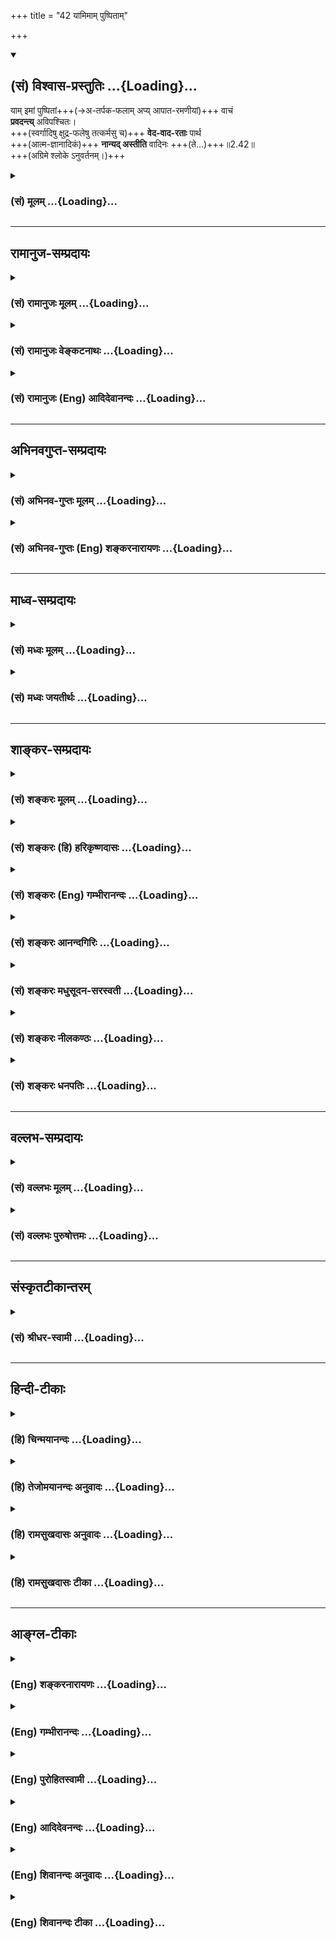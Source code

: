 +++
title = "42 यामिमाम् पुष्पिताम्"

+++
<div class="js_include" newlevelforh1="2" title="(सं) विश्वास-प्रस्तुतिः" unfilled url="/mahAbhAratam/vyAsaH/shlokashaH/06-bhIShma-parva/03-bhagavad-gItA-parva/saMskRtam/vishvAsa-prastutiH/02_sAnkhya-yogaH_sarva-/42_yAmimAm_puShpitAm.md">
<details open><summary><h2>(सं) विश्वास-प्रस्तुतिः ...{Loading}...</h2></summary>

याम् इमां पुष्पितां+++(→अ-तर्पक-फलाम् अप्य् आपात-रमणीयां)+++ वाचं  
**प्रवदन्त्य्** अविपश्चितः।  
+++(स्वर्गादिषु क्षुद्र-फलेषु तत्कर्मसु च)+++ **वेद-वाद-रताः** पार्थ  
+++(आत्म-ज्ञानादिकं)+++ **नान्यद् अस्तीति** वादिनः +++(ते…)+++॥2.42॥  
+++(अग्रिमे श्लोके ऽनुवर्तनम्।)+++
</details>
</div>
<div class="js_include collapsed" newlevelforh1="3" title="(सं) मूलम्" unfilled url="/mahAbhAratam/vyAsaH/shlokashaH/06-bhIShma-parva/03-bhagavad-gItA-parva/saMskRtam/mUlam/02_sAnkhya-yogaH_sarva-/42_yAmimAm_puShpitAm.md">
<details><summary><h3>(सं) मूलम् ...{Loading}...</h3></summary>

यामिमां पुष्पितां वाचं प्रवदन्त्यविपश्चितः।  
वेदवादरताः पार्थ नान्यदस्तीति वादिनः।।2.42।।
</details>
</div>


_________________
## रामानुज-सम्प्रदायः
<div class="js_include collapsed" newlevelforh1="3" title="(सं) रामानुजः मूलम्" unfilled url="/mahAbhAratam/vyAsaH/shlokashaH/06-bhIShma-parva/03-bhagavad-gItA-parva/saMskRtam/rAmAnujaH/mUlam/02_sAnkhya-yogaH_sarva-/42_yAmimAm_puShpitAm.md">
<details><summary><h3>(सं) रामानुजः मूलम् ...{Loading}...</h3></summary>

अग्रिमे टीका दृश्या।
</details>
</div>
<div class="js_include collapsed" newlevelforh1="3" title="(सं) रामानुजः वेङ्कटनाथः" unfilled url="/mahAbhAratam/vyAsaH/shlokashaH/06-bhIShma-parva/03-bhagavad-gItA-parva/saMskRtam/rAmAnujaH/venkaTanAthaH/02_sAnkhya-yogaH_sarva-/42_yAmimAm_puShpitAm.md">
<details><summary><h3>(सं) रामानुजः वेङ्कटनाथः ...{Loading}...</h3></summary>


।।2.42 2.44।। एवं काम्यकर्मविषयबुद्धितो मोक्षसाधनभूतकर्मविषयाया बुद्धेः
वैलक्षण्यमुपपाद्य अनन्तरं मोक्षसाधने
प्रवृत्तिशैघ्र्यार्थमितरफलवैतृष्ण्यजननाय तत्फलसाधनकर्माधिकृतान्
निन्दतीत्युपरितनश्लोकत्रयमवतारयति अथेति। काम्यकर्माधिकृतानिति काम्यकर्मसु
स्वर्गादिस्वाभिलषितसाधनत्वस्वार्थताबुद्धियुक्तानित्यर्थः। पुष्पिताम्
इत्येतत्फलव्यवच्छेदमुखेनासुखोदर्कत्वपरमित्यभिप्रायेणाह
आपातरमणीयामिति। अल्पज्ञा इति। विविधं पश्यच्चित्त्वं हि
विपश्चित्त्वम्। पृषोदरादीनि यथोपदिष्टम् अष्टा.6।3।409 पश्यच्छब्दावयवस्य
यच्छब्दस्य लोपः। तच्च बहुज्ञत्वम्।
तद्व्यतिरेकश्चात्रोपनिषत्साध्यस्थिरास्थिरादिविवेकाभावादल्पज्ञत्वमिति
भावः। जन्मकर्म इत्यादेः गतिविशेषणत्वभ्रमव्युदासाय गतिं
प्रतीत्यस्यापेक्षितपूरणाय च क्रममुल्लङ्घ्य प्रागेवोक्तम्। भोगैश्वर्यगतिं
प्रति वर्तमानामिति। एतेनवाचं इत्यस्य काम्यविधिभागपरत्वमुक्तं भवति।  
सामान्येन वैदिकनिन्दाभ्रममपाकरोति स्वर्गादिफलवादा इति।
वेदशब्दोऽत्रवेदेषु वेदान्तेषु च गीयते इत्यादाविव कर्मभागपरः। तत्रापि
विधिभागफलार्थवादभागविषयतया पुरुषवाक्यवेदवाक्यविषयतया वा वाचंवेदवाद
इत्यनयोरपौनरुक्त्यमिति भावः। नान्यदस्ति इतिवादे पूर्वोत्तरपदानामर्थं
हेतुतया उपादत्ते तत्सङ्गातिरेकेणेति। अपवर्गस्वरूपनिषेधोऽशक्य
इत्यभिप्रायेणोक्तम् अधिकं फलमिति। वादिनः इत्यनेन
तथावदनशीलत्वविवक्षाव्यञ्जनाय वदन्त इति वर्तमानप्रत्ययान्तेन
व्याख्यातम्। कामप्रवणमनस इति कामेष्वात्मा मनो येषां ते कामात्मान इति
व्यधिकरणबहुव्रीहिरिति भावः। स्वर्गपरायणा इति स्वर्गः परः परायणं
परमप्राप्यं येषां ते स्वर्गपराः मोक्षविमुखा इति भावः। कामात्मनः
स्वर्गपराः इतिपदद्वयस्य सामान्यविशेषविषयतया दृष्टादृष्टविषयतया वा
हेतुसाध्यविषयतया वा कामोन्मुख्यान्यवैमुख्यपरतया वा पुनरुक्तिपरिहारः।  
  
  
स्वर्गादिफलभोगमध्ये जन्मादिभ्रमं व्युदस्यति स्वर्गादिफलावसान इति।
यावत्सम्पातमुषित्वाऽथैतमेवाध्वानं पुनर्निवर्तन्ते छां.उ.5।10।5
प्राप्यान्तं कर्मणस्तस्य यत्किञ्चेह करोत्ययम्। तस्माल्लोकात्पुनरेत्यस्मै
लोकाय कर्मणे बृ.उ.4।4।6आब्रह्मभवनाल्लोकाः पुनरावर्तिनोऽर्जुन
8।16स्वर्गेऽपि पातभीतस्य क्षयिष्णोर्नास्ति निर्वृतिः वि.पु.6।5।50
इत्यादिश्रुतिस्मृतय इह द्रष्टव्याः।
जन्मवत्कर्मणोऽप्यनुशयाख्यकर्मशेषफलत्वख्यापनाय समानाधिकरणसमासतां दर्शयति
जन्मकर्माख्यफलप्रदामिति। कर्मशेषेण पुनरुत्कृष्टापकृष्टजन्मप्राप्तौ
श्रुतिस्तावत् प्लवा ह्येते अदृढा यज्ञरूपा अष्टादशोक्तमवरं येषु कर्म।
एतच्छ्रेयो येऽभिनन्दन्ति मूढा जरामृत्यू ते पुनरेवापि यन्ति मुं.उ.1।2।7
तद्य इह रमणीयचरणा अभ्याशो ह यत्ते रमणीयां योनिमापद्येरन् ब्राह्मणयोनिं
वा क्षत्ति्रययोनिं वा वैश्ययोनिं वा अथ य इह कपूयचरणा अभ्याशो ह यत्ते
कपूयां योनिमापद्येरन् श्वयोनिं वा सूकरयोनिं वा चण्डालयोनिं वा
छां.उ.5।10।7 इत्यादिः। जन्मकर्मादेः सर्वस्य कर्मशेषमूलत्वे स्मृतयश्च
वर्णा आश्रमाश्च स्वकर्मनिष्ठाः प्रेत्य स्वकर्मफलमनुभूय ततः शेषेण
विशिष्टदेशजातिकुलरूपायुश्श्रुतवित्तवृत्तसुखमेधसो जन्म प्रतिपद्यन्ते।
विष्वञ्चो विपरीता नश्यन्ति गौ.ध.2।11।10।11 इति। तथा ततः परिवृत्तौ
कर्मफलशेषेण जातिं रूपं वर्णं बलं मेधां प्रज्ञां द्रव्याणि
धर्मानुष्ठानमिति प्रतिपद्यते। तच्चक्रवदुभयोर्लोकदयोः सुख एव वर्तते
आ.स्तं.ध.2।1।2।3 इत्यादयः। वैराग्यपादे चायमर्थो व्यक्तमनुसन्धेयः। अत्र
जन्माख्यकर्मफलप्रदामिति केषुचित्कोशेषु पाठः। ननु
ज्योतिष्टोमादिक्रियाविशेषस्वरूपमात्रं कामिनो ज्ञानिनश्च समानम्
तत्कथंक्रियाविशेषबहुलाम् इति कामिनो विशिष्याभिधीयते तत्रोक्तम्
तत्त्वज्ञानरहिततयेति। ज्ञानिनां हि सर्वं कर्म क्रियमाणमपि
ज्ञानप्रचुरमेव। तच्चैकफलसाधनतया एकशास्त्रार्थरूपम्। न च मोक्षानुपयुक्ताः
सर्वे क्रियाविशेषास्तेन क्रियन्ते। अतः प्रयासबहुलं परिमितनश्वरफलं
चामुमुक्षोः कर्मेति भावः। अन्येषां वाचा अन्येषामपहृतचित्तत्वभ्रमं
निरस्यन् षष्ठ्यन्तपदयोरदृष्टविशेष्ययोः प्रस्तुतविशेष्यविषयत्वं चाह
तेषामिति। तयेति। यद्वृत्तप्रतिनिर्वेशरूपव्याख्येयोपादानम् तत्परामृष्टं
प्रकृतं चेतोपहरणहेतुमाह भोगैश्वर्यविषययेति। अपहृतचेतसाम् इत्यस्य
पूर्वपदेनार्थपौनरुक्त्यपरिहाराय तदर्थस्य
प्रकृतव्यवसायात्मकबुद्ध्यभावहेतुत्वाय चोक्तम्
अपहृतात्मज्ञानानामिति। यथोदितेति प्रागुक्तप्रकारेत्यर्थः। न विधीयते
केनचिद्धेतुना न क्रियत इत्यर्थः। ततः फलितमुच्यते नोत्पद्यत इति।
समाधिशब्दस्य बुद्धिविशेषविवक्षायामत्रानन्वयान्मनोविषयत्वे व्युत्पत्तिमाह
समाधीयतेऽस्मिन्निति निधीयतेऽस्मिन्निति निधिवत्। यथोदितेत्याद्युक्तं
प्रकारं विवृणोति तेषां मनसीत्यादिना। विधीयत इति
वर्तमाननिर्देशतात्पर्यसिद्धमुक्तंकदाचिदपीति। एषां निन्दा किमर्थमित्यत
आहअत इति व्यवसायात्मकबुद्धिविरोधादित्यर्थः। मुमुक्षुणा न सङ्गः कर्तव्य
इति निस्सङ्गेन काम्यानामपि करणमनुमन्यते स्वरूपमात्रस्य
मोक्षविरोधित्वाभावात्। मोक्षेच्छाऽस्ति चेद्बन्धकेच्छा न कार्येत्युक्तं
भवति।  

</details>
</div>
<div class="js_include collapsed" newlevelforh1="3" title="(सं) रामानुजः (Eng) आदिदेवानन्दः" unfilled url="/mahAbhAratam/vyAsaH/shlokashaH/06-bhIShma-parva/03-bhagavad-gItA-parva/saMskRtam/rAmAnujaH/english/AdidevAnandaH/02_sAnkhya-yogaH_sarva-/42_yAmimAm_puShpitAm.md">
<details><summary><h3>(सं) रामानुजः (Eng) आदिदेवानन्दः ...{Loading}...</h3></summary>

2.42 - 2.44 The ignorant, whose knowledge is little, and who have as their sole aim the attainment of enjoyment and power, speak the flowery language i.e., having its flowers (show) only as fruits, which look apparently beautiful at first sight. They rejoice in the letter of the Vedas i.e., they are attached to heaven and such other results (promised in the Karma-kanda of the Vedas). They say that there is nothing else,
owing to their intense attachment to these results. They say that there is no fruit superior to heaven etc. They are full of worldly desires and their minds are highly attached to secular desires. They hanker for heaven, i.e. think of the enjoyment of the felicities of heaven, after which one can again have rirth which offers again the opportunity to perform varied rites devoid of true knowledge and leads towards the attainment of enjoyments and power once again. With regard to those who cling to pleasure and power and whose understanding is contaminated by that flowery speech relating to pleasure and lordly powers, the aforesaid mental disposition characterised by resolution, will not arise in their Samadhi. Samadhi here means the mind. The knowledge of the self will not arise in such minds. In the minds of these persons, there cannot arise the mental disposition that looks on all Vedic rituals as means for liberation based on the determined conviction about the real form of the self. Hence, in an aspirant for liberation, there should be no attachment to rituals out of the conviction that they are meant for the acisition of objects of desire only. It may be estioned why the Vedas, which have more of love for Jivas than thousands of parents, and which are endeavouring to save the Jivas, should prescribe in this way rites whose fruits are infinitesimal and which produce only new births.
It can also be asked if it is proper to abandon what is given in the Vedas. Sri Krsna replies to these estions.

</details>
</div>


_________________
## अभिनवगुप्त-सम्प्रदायः
<div class="js_include collapsed" newlevelforh1="3" title="(सं) अभिनव-गुप्तः मूलम्" unfilled url="/mahAbhAratam/vyAsaH/shlokashaH/06-bhIShma-parva/03-bhagavad-gItA-parva/saMskRtam/abhinava-guptaH/mUlam/02_sAnkhya-yogaH_sarva-/42_yAmimAm_puShpitAm.md">
<details><summary><h3>(सं) अभिनव-गुप्तः मूलम् ...{Loading}...</h3></summary>

2.44 इत्यत्र दृश्यताम्।
</details>
</div>
<div class="js_include collapsed" newlevelforh1="3" title="(सं) अभिनव-गुप्तः (Eng) शङ्करनारायणः" unfilled url="/mahAbhAratam/vyAsaH/shlokashaH/06-bhIShma-parva/03-bhagavad-gItA-parva/saMskRtam/abhinava-guptaH/english/shankaranArAyaNaH/02_sAnkhya-yogaH_sarva-/42_yAmimAm_puShpitAm.md">
<details><summary><h3>(सं) अभिनव-गुप्तः (Eng) शङ्करनारायणः ...{Loading}...</h3></summary>

2.42 See Comment under 2.44

</details>
</div>


_________________
## माध्व-सम्प्रदायः
<div class="js_include collapsed" newlevelforh1="3" title="(सं) मध्वः मूलम्" unfilled url="/mahAbhAratam/vyAsaH/shlokashaH/06-bhIShma-parva/03-bhagavad-gItA-parva/saMskRtam/madhvaH/mUlam/02_sAnkhya-yogaH_sarva-/42_yAmimAm_puShpitAm.md">
<details><summary><h3>(सं) मध्वः मूलम् ...{Loading}...</h3></summary>

।।2.42।। स्युरवैदिकानि मतानि अव्यवसायात्मकानि न तु वैदिकानि। तेऽपि हि
केचित्कर्माणि स्वर्गादिफलान्येवाहुरित्यत आह यामिमामिति।
यामाहुस्तयेत्यन्वयः। मोक्षफलमपेक्ष्य स्वर्गादिपुष्पयुक्तां वाचं
प्रवदन्ति। वेदवादरताः कर्मादिवाचकवेदवादरताः। वेदैर्यन्मुखत उच्यते तत्रैव
रताः। नान्यदस्तीतिवादिनःपरोक्षविषया वेदाः परोक्षप्रिया इव हि देवाः
ऐ.उ.1।14बृ.उ.4।2।2मां विधत्तेऽभिधत्ते माम् भाग.11।21।43 इत्यादिभिः
पारोक्ष्येण प्रायो भगवन्तं वदन्ति।  

</details>
</div>
<div class="js_include collapsed" newlevelforh1="3" title="(सं) मध्वः जयतीर्थः" unfilled url="/mahAbhAratam/vyAsaH/shlokashaH/06-bhIShma-parva/03-bhagavad-gItA-parva/saMskRtam/madhvaH/jayatIrthaH/02_sAnkhya-yogaH_sarva-/42_yAmimAm_puShpitAm.md">
<details><summary><h3>(सं) मध्वः जयतीर्थः ...{Loading}...</h3></summary>

।।2.42।। यामिमाम् इतिश्लोकस्य प्रकृतोपयोगादर्शनात्सङ्गतिमाह
**स्यु**रिति। न तु वैदिकान्यप्यव्यवसायात्मकानि। ततः किं प्रकृते इत्यत
उक्तं **तेऽपी**ति। व्यवसायात्मकं मतं वैदिकमतमवलम्बमाना अपि केचित्
वैदिकानि सर्वाण्येव कर्माणि स्वर्गादिफलान्याहुः। भवांस्तु काम्यान्येव
स्वर्गादिफलकानि निष्कामानीश्वरार्पणबुद्ध्याऽनुष्ठितानि तु
ज्ञानार्थानीत्यभिप्रैति। तथाच त्वद्वचने निष्ठानुपपत्तिस्तदवस्थेति भावः।
**आह** तेषां वैदिकाभासत्वप्रदर्शनाय निन्दामिति शेषः। भोगैश्वर्यगतेरपि
प्रकृतत्वात्तयेति तत्परामर्शभ्रान्तिं वारयति **यामि**ति। अन्यथा
यच्छब्दः साकाङ्क्षोऽनन्वितः स्यादिति भावः। वाचः पुष्पितत्वं कथं इत्यत आह
**मोक्षे**ति। अत्यल्पत्वेनोपमा। वेदवादरता इत्येतत्कथं निन्दावचनं इत्यत
आह **वेदे**ति। कथमेतस्मात्पदाल्लभ्यते कथं चैषाऽपि निन्दा इत्यत आह
**वेदै**रिति। वादशब्दोऽत्रापाततः प्रतिपादने वर्तते। वक्ष्यते
चात्राभिधानम्। आपाततः प्रतिपाद्यं च कर्मादि सावधारणं चैतत्। अब्भक्षो
वायुभक्ष इति यथेत्यर्थः। सावधारणत्वं कुत इति चेत् उत्तरपदबलादिति तानि
पठति **नान्यदि**ति। आपाततः प्रतीतार्थादन्यस्य सद्भावे भवेदेषां निन्दा।
कोऽसौ कुतश्च इत्यत आह **परोक्षे**ति। क्वचित्प्रकटवचनादिवेत्युक्तम्।
अतएव प्राय इत्याह **देवा** वेदाभिमानिनः। तत्प्रकारसूचनार्थं मां विधत्त
इत्याद्युदाहृतम्। वदन्ति वेदाः।  

</details>
</div>


_________________
## शाङ्कर-सम्प्रदायः
<div class="js_include collapsed" newlevelforh1="3" title="(सं) शङ्करः मूलम्" unfilled url="/mahAbhAratam/vyAsaH/shlokashaH/06-bhIShma-parva/03-bhagavad-gItA-parva/saMskRtam/shankaraH/mUlam/02_sAnkhya-yogaH_sarva-/42_yAmimAm_puShpitAm.md">
<details><summary><h3>(सं) शङ्करः मूलम् ...{Loading}...</h3></summary>

।।2.42।।  
  
**याम् इमां** वक्ष्यमाणां **पुष्पितां** पुष्पित इव वृक्षः शोभमानां श्रूयमाण-रमणीयां **वाचं** वाक्य-लक्षणां **प्रवदन्ति**। के? **अविपश्चितः** - अमेधसः अविवेकिन इत्यर्थः, **वेदवादरताः** बह्व्-अर्थ-वाद--फल-साधन-प्रकाशकेषु वेद-वाक्येषु रताः। हे **पार्थ** न
**अन्यत्** स्वर्ग-पश्वादि-फल-साधनेभ्यः कर्मभ्यः **अस्ति इति** एवं**वादिनः** वदनशीलाः।। ते च … 
  

</details>
</div>
<div class="js_include collapsed" newlevelforh1="3" title="(सं) शङ्करः (हि) हरिकृष्णदासः" unfilled url="/mahAbhAratam/vyAsaH/shlokashaH/06-bhIShma-parva/03-bhagavad-gItA-parva/saMskRtam/shankaraH/hindI/harikRShNadAsaH/02_sAnkhya-yogaH_sarva-/42_yAmimAm_puShpitAm.md">
<details><summary><h3>(सं) शङ्करः (हि) हरिकृष्णदासः ...{Loading}...</h3></summary>

।।2.42।। जिनमें निश्चयात्मिका बुद्धि नहीं है वे  
  
इस आगे कही जानेवाली पुष्पित वृक्षोंजैसी शोभित सुननेमें ही रमणीय जिस
वाणीको कहा करते हैँ।  
कौन कहा करते हैं अज्ञानी अर्थात् अल्पबुद्धिवाले अविवेकी जो कि बहुत
अर्थवाद और फलसाधनोंको प्रकाश करनेवाले वेदवाक्योंमें रत हैं।  
तथा हे पार्थ जो ऐसे भी कहनेवाले हैं कि स्वर्गप्राप्ति आदि फलके साधनरूप
कर्मोंसे अतिरिक्त अन्य कुछ है ही नहीं।  

</details>
</div>
<div class="js_include collapsed" newlevelforh1="3" title="(सं) शङ्करः (Eng) गम्भीरानन्दः" unfilled url="/mahAbhAratam/vyAsaH/shlokashaH/06-bhIShma-parva/03-bhagavad-gItA-parva/saMskRtam/shankaraH/english/gambhIrAnandaH/02_sAnkhya-yogaH_sarva-/42_yAmimAm_puShpitAm.md">
<details><summary><h3>(सं) शङ्करः (Eng) गम्भीरानन्दः ...{Loading}...</h3></summary>

2.42 Partha, O son of Prtha; those devoid of one-pointed conviction, who
pravadanti, utter; imam, this; yam puspitam vacam, flowery talk, which
is going to be stated, which is beautiful like a tree in bloom, pleasant
to hear, and appears to be (meaningful) sentences \[Sentences that can
be called really meaningful are only those that reveal the self.-Tr.\];
who are they; they are avipascitah, people who are undiscerning, of poor
intellect, i.e. non-discriminating; veda-vada-ratah, who remain
engrossed in the utterances of the Vedas, in the Vedic sentences which
reveal many panegyrics, fruits of action and their means; and vadinah,
who declare, are apt tosay; iti, that; na anyat, nothing else \[God,
Liberation, etc.\]; asti, exists, apart from the rites and duties
conducive to such results as attainment of heaven etc. And they are
kamatmanah, have their minds full of desires, i.e. they are swayed by
desires, they are, by nature, full of desires; (and) svarga-parah, have
heaven as the goal. Those who accept heaven (svarga) as the supreme
(para) human goal, to whom heaven is the highest, are svarga-parah. They
utter that speech ( this is supplied to construct the sentence ) which
janma-karma-phala-pradam, promises birth as a result of rites and
duties. The result (phala) of rites and duties (karma) is karma-phala.
Birth (janma) itself is the karma-phala. That (speech) which promises
this is janma-karma-phala-prada. (This speech) is kriya-visesa-bahulam,
full of various special rites; bhoga-aisvarya-gatim-prati, for the
attainment of enjoyment and affluence. Special (visesa) rites (kriya)
are kriya-visesah. The speech that is full (bahula) of these, the speech
by which that is full (bahula) of these, the speech by which these, viz
objects such as heaven, animals and sons, are revealed plentifully, is
kriya-visesa-bahula. Bhoga, enjoyment, and aisvarya, affluence, are
bhoga-aisvarya. Their attainment (gatih) is bhoga-aisvarya-gatih. (They
utter a speech) that is full of the specialized rites, prati, meant for
that (attainment). The fools who utter that speech move in the cycle of
transmigration. This is the idea.

</details>
</div>
<div class="js_include collapsed" newlevelforh1="3" title="(सं) शङ्करः आनन्दगिरिः" unfilled url="/mahAbhAratam/vyAsaH/shlokashaH/06-bhIShma-parva/03-bhagavad-gItA-parva/saMskRtam/shankaraH/AnandagiriH/02_sAnkhya-yogaH_sarva-/42_yAmimAm_puShpitAm.md">
<details><summary><h3>(सं) शङ्करः आनन्दगिरिः ...{Loading}...</h3></summary>

।।2.42।। यदि साङ्ख्ययोगरूपैकैव प्रमाणभूता बुद्धिस्तर्हि सैव सर्वेषां
चित्ते किमिति स्थिरा न भवति तत्राह **येषामिति।** ते यामिमां पुष्पितां
वाचं प्रवदन्ति तयापहृतचेतसां कामिनाम्। कामवशान्निश्चयात्मिका बुद्धिर्न
प्रायः स्थिरा भवतीत्याह **ते। यामिति।** इमामित्यध्ययनविध्युपात्तत्वेन
प्रसिद्धत्वं कर्मकाण्डरूपाया वाचो विवक्ष्यते। वक्ष्यमाणत्वं
क्रियाविशेषबहुलामित्यादौ द्रष्टव्यम्। किंशुको हि पुष्पशाली
शोभमानोऽनुभूयते न पुरुषभोग्यफलभागी लक्ष्यते तथेयमपि कर्मकाण्डात्मिका
श्रूयमाणदशायां रमणीया वागुपलभ्यते साध्यसाधनसंबन्धप्रतिभानान्न त्वेषा
निरतिशयफलभागिनी भवति कर्मानुष्ठानफलस्यानित्यत्वादिति मत्वाह
**पुष्पितामिति।** वाक्यत्वेन लक्ष्यतेऽर्थवत्त्वप्रतिभानाद्वस्तुतस्तु न
वाक्यमर्थाभासत्वादित्याह **वाक्यलक्षणामिति।** प्रवक्तॄणां
वेदवाक्यतात्पर्यपरिज्ञानाभावं सूचयति **अविपश्चित इति।** वेदवादा
वेदवाक्यानि तानि च बहूनामर्थवादानां फलानां साधनानां च विधिशेषाणां
प्रकाशकानि तेषु रतिरासक्तिस्तन्निष्ठत्वं तद्वत्त्वमपि तेषां
विशेषणमित्याह **वेदवादेति।** कर्मकाण्डनिष्ठत्वं फलं कथयति
**नान्यदिति।** ईश्वरो वा मोक्षो वा नास्तीत्येवं वदन्तो नास्तिकाः सन्तः
सम्यग्ज्ञानवन्तो न भवन्तीत्यर्थः।  

</details>
</div>
<div class="js_include collapsed" newlevelforh1="3" title="(सं) शङ्करः मधुसूदन-सरस्वती" unfilled url="/mahAbhAratam/vyAsaH/shlokashaH/06-bhIShma-parva/03-bhagavad-gItA-parva/saMskRtam/shankaraH/madhusUdana-sarasvatI/02_sAnkhya-yogaH_sarva-/42_yAmimAm_puShpitAm.md">
<details><summary><h3>(सं) शङ्करः मधुसूदन-सरस्वती ...{Loading}...</h3></summary>

।।2.42 2.44।। अव्यवसायिनामपि व्यवसायात्मिका बुद्धिः कुतो न भवति प्रमाणस्य
तुल्यत्वादित्याशङ्क्य  
  
प्रतिबन्धकसद्भावान्न भवतीत्याह त्रिभिः यामिमां वाचं प्रवदन्ति तया
वाचापहृतचेतसामविपश्चितां व्यवसायात्मिका बुद्धिर्न भवतीत्यन्वयः।
इमामध्ययनविध्युपात्तत्वेन प्रसिद्धां पुष्पितां
पुष्पितपलाशवदापातरमणीयां  
  
साध्यसाधनसंबन्धप्रतिभानान्निरतिशयफलाभावाच्च। कुतो
निरतिशयफलत्वाभावस्तत्राह जन्मकर्मफलप्रदां जन्म
चापूर्वशरीरेन्द्रियादिसंबन्धलक्षणं तदधीनं च कर्म
तत्तद्वर्णाश्रमाभिमाननिमित्तं तदधीनं च फलं पुत्रपशुस्वर्गादिलक्षणं
विनश्वरं तानि प्रकर्षेण घटीयन्त्रवदविच्छेदेन ददातीति तथा ताम्। कुतएवमत
आह भोगैश्वर्यगतिं प्रति क्रियाविशेषबहुलां  
  
अमृतपानोर्वशीविहारपारिजातपरिमलादिनिबन्धनो यो भोगस्तत्कारणं च यदैश्वर्यं
देवादिस्वामित्वं तयोर्गतिं प्राप्तिं प्रति  
  
साधनभूता ये क्रियाविशेषा
अग्निहोत्रदर्शपूर्णमासज्योतिष्टोमादयस्तैर्बहुलां विस्तृताम्।
अतिबाहुल्येन  
  
भोगैश्वर्यसाधनक्रियाकलापप्रतिपादिकामिति यावत्। कर्मकाण्डस्य हि
ज्ञानकाण्डापेक्षया सर्वत्रातिविस्तृतत्वं प्रसिद्धम्। एतादृशीं
कर्मकाण्डलक्षणां वाचं प्रवदन्ति प्रकृष्टां
परमार्थस्वर्गादिफलामभ्युपगच्छन्ति। के। येऽविपश्चितो  
  
विचारजन्यतात्पर्यपरिज्ञानशून्याः। अतएव वेदवादरताः वेदे ये सन्ति वादा
अर्थवादाःअक्षय्यं ह वै चातुर्मास्ययाजिनः सुकृतं भवति इत्येवमादयस्तेष्वेव
रता वेदार्थसत्यत्वेनैवमेवैतदिति मिथ्याविश्वासेन संतुष्टाः। हे पार्थ अतएव
नान्यदस्तीतिवादिनः कर्मकाण्डापेक्षया नास्त्यन्यज्ज्ञानकाण्डं सर्वस्यापि
वेदस्य कार्यपरत्वात् कर्मफलापेक्षया च नास्त्यन्यन्निरतिशयं ज्ञानफलमिति
वदनशीलाः। महता प्रबन्धेन ज्ञानकाण्डविरुद्धार्थभाषिण इत्यर्थः। कुतो
मोक्षद्वेषिणस्ते। यतः कामात्मानः  
  
काम्यमानविषयशताकुलचित्तत्वेन काममयाः। एवंसति मोक्षमपि कुतो न कामयन्ते।
यतः स्वर्गपराः स्वर्ग एवोर्वश्याद्युपेतत्वेन पर उत्कृष्टो येषां ते तथा।
स्वर्गातिरिक्तः पुरुषार्थो नास्तीति भ्राम्यन्तो
विवेकवैराग्याभावान्मोक्षकथामपि सोढुमक्षमा इति यावत्। तेषां च
पूर्वोक्तभोगैश्वर्ययोः प्रसक्तानां क्षयित्वादिदोषादर्शनेन
निविष्टान्तःकरणानां तया क्रियाविशेषबहुलया वाचापहृतमाच्छादितं चेतो
विवेकज्ञानं येषां तथाभूतानामर्थवादाः स्तुत्यर्थास्तात्पर्यविषये
प्रमाणान्तराबाधिते वेदस्य प्रामाण्यमिति सुप्रसिद्धमपि ज्ञातुमशक्तानां
समाधावन्तःकरणे व्यवसायात्मिका बुद्धिर्न विधीयते। न भवतीत्यर्थः।
समाधिविषया व्यवसायात्मिका बुद्धिस्तेषां न भवतीति वा। अधिकरणे विषये वा
सप्तम्यास्तुल्यत्वात्। विधीयत इति कर्मकर्तरि लकारः।
समाधीयतेऽस्मिन्सर्वमिति व्युत्पत्त्या समाधिरन्तःकरणं वा परमात्मा वेति
नाप्रसिद्धार्थकल्पनम्। अहं ब्रह्मेत्यवस्थानं समाधिस्तन्निमित्तं
व्यवसायात्मिका बुद्धिर्नोत्पद्यत इति व्याख्याने तु रूढिरेवादृता।
अयंभावःयद्यति काम्यान्यग्निहोत्रादीनि शुद्ध्यर्थेभ्यो न विशिष्यन्ते
तथापि  
  
फलाभिसंधिदोषान्नाशयशुद्धिं संपादयन्ति। भोगानुगुणा तु शुद्धिर्न
ज्ञानोपयोगिनी। एतदेव दर्शयितुं भोगैश्वर्यप्रसक्तानामिति  
  
पुनरुपात्तम्। फलाभिसन्धिभन्तरेण तु कृतानि कर्माणि ज्ञानोपयोगिनीं
शुद्धिमादधतीति सिद्धं विपश्चिदविपश्चितोः  
  
फलवैलक्षण्यम्। विस्तरेण चैतदग्रे प्रतिपादयिष्यते।  

</details>
</div>
<div class="js_include collapsed" newlevelforh1="3" title="(सं) शङ्करः नीलकण्ठः" unfilled url="/mahAbhAratam/vyAsaH/shlokashaH/06-bhIShma-parva/03-bhagavad-gItA-parva/saMskRtam/shankaraH/nIlakaNThaH/02_sAnkhya-yogaH_sarva-/42_yAmimAm_puShpitAm.md">
<details><summary><h3>(सं) शङ्करः नीलकण्ठः ...{Loading}...</h3></summary>

।।2.42।। उत्तरार्धमेव विवृणोति **यामिमामित्यादिना।** यां पुष्पितां
पुष्पितद्रुमवद्दूरतो रमणीयां वाचम्अक्षय्यं ह वै चातुर्मास्ययाजिनः सुकृतं
भवतिअपाम सोमममृता अभूम इत्येवंरूपां प्रवदन्ति। अविपश्चितः अव्यवसायिनो
मूढाः। यतो वेदवादरताः वेदान्तर्गतेषु अर्थवादेषुयस्य पर्णमयी जुहूर्भवतिन
पापँ् श्लोकँ् शृणोति इत्येवमादिषु रताः बद्धश्रद्धाः अतएव कर्मणोऽन्यत्
आत्मज्ञानं तत्फलं मोक्षश्च नास्तीति वादिनो वदनशीलाः।  

</details>
</div>
<div class="js_include collapsed" newlevelforh1="3" title="(सं) शङ्करः धनपतिः" unfilled url="/mahAbhAratam/vyAsaH/shlokashaH/06-bhIShma-parva/03-bhagavad-gItA-parva/saMskRtam/shankaraH/dhanapatiH/02_sAnkhya-yogaH_sarva-/42_yAmimAm_puShpitAm.md">
<details><summary><h3>(सं) शङ्करः धनपतिः ...{Loading}...</h3></summary>

।।2.42।। अव्यवसायिनां तु व्यवसायात्मिका बुद्धिर्न भवति
प्रतिबन्धबाहुल्यादित्याशयेनाह **यामिति** त्रिभिः। यामिमां वक्ष्यमाणां
पुष्पितां फलाप्रदपुष्पितवृक्षवच्छोभमानां श्रवणमात्ररमणीयांअपाम सोमभमृता
अभूम इत्यादिरुपां वाचं प्रवदन्ति अविपश्चितो बुद्धिरहिता वेदस्य
वादेऽर्थवादेअक्षय्यं ह वै चातुर्मास्ययाजिनः सुकृतं भवति इत्येवंरुपे रताः
प्रीतिमन्तोऽतएव नान्यन्मोक्षादिकं स्वर्गादन्यदस्तीति वादिनः। त्वया तु मम
मतमेवाभ्युपेयमिति सूचयन्नाह **हे पार्थेति।  
**

</details>
</div>


_________________
## वल्लभ-सम्प्रदायः
<div class="js_include collapsed" newlevelforh1="3" title="(सं) वल्लभः मूलम्" unfilled url="/mahAbhAratam/vyAsaH/shlokashaH/06-bhIShma-parva/03-bhagavad-gItA-parva/saMskRtam/vallabhaH/mUlam/02_sAnkhya-yogaH_sarva-/42_yAmimAm_puShpitAm.md">
<details><summary><h3>(सं) वल्लभः मूलम् ...{Loading}...</h3></summary>

।।2.42।। अव्यवसायिनां बुद्धिभेदं निरूपयति यामिमामिति। जैमिनीया वेदवाचं
सर्वकाण्डरूपां सर्वां पुष्पितां प्रकर्षेण कर्तृकर्मफलभावेन युक्तां
वदन्ति। पुष्पस्थानीयेषु स्वर्गादिषु फलत्वबुद्ध्या रता भवन्तीत्यर्थः। यतो
वेदवादेषु फलबोधककर्मवादेषु रताः। न च तत्सत्फलं वेदबोधितत्वादिति वाच्यम्
अर्थान्तरेण वेदबोधितत्वात् तत्फलस्ययन्न दुःखेन सम्भिन्नं
इत्यादिवाक्यात्. तथा चेयं वाक् पुष्पिता न फलिता। तेषु परं गन्धलोभितचेतस
एव ते भ्रान्ता भवन्तीति हृदयम्।  

</details>
</div>
<div class="js_include collapsed" newlevelforh1="3" title="(सं) वल्लभः पुरुषोत्तमः" unfilled url="/mahAbhAratam/vyAsaH/shlokashaH/06-bhIShma-parva/03-bhagavad-gItA-parva/saMskRtam/vallabhaH/puruShottamaH/02_sAnkhya-yogaH_sarva-/42_yAmimAm_puShpitAm.md">
<details><summary><h3>(सं) वल्लभः पुरुषोत्तमः ...{Loading}...</h3></summary>

  
  
।।2.42।। नन्वेवं फलोत्तमतां ज्ञात्वा सर्व एवमेव व्यवसायात्मिकां बुद्धिं
कथं न कुर्वन्तीत्याशङ्क्याह यामिमामिति त्रयेण। ये इमां पुष्पितां यां
वाचं फलादिरहितां कुत्सितपुष्पयुक्तलतावददूरदृष्टरम्यां प्रवदन्ति
प्रकर्षेण फलरूपतया वन्दति तेषां व्यवसायात्मिका बुद्धिर्न विधीयते
नोत्पद्यत इत्यर्थः। ननु तेऽपि शास्त्रोक्तज्ञानवन्तः कथं तथा वदन्ति
इत्याकाङ्क्षायामाह अविपश्चित इति। मूर्खा अज्ञाना इत्यर्थः। तेषां मूढत्वं
विशेषणैः प्रकटयति वेदवादरता इति वेदोक्तफलककर्मकरणमेवोचितं न तु
निष्कामतया ते तथा अत एव नान्यदस्तीति वादिनः वेदोक्तव्यतिरिक्तं कर्मफलं
नास्तीति वदनशीलाः।  
  
  
  

</details>
</div>


_________________
## संस्कृतटीकान्तरम्
<div class="js_include collapsed" newlevelforh1="3" title="(सं) श्रीधर-स्वामी" unfilled url="/mahAbhAratam/vyAsaH/shlokashaH/06-bhIShma-parva/03-bhagavad-gItA-parva/saMskRtam/shrIdhara-svAmI/02_sAnkhya-yogaH_sarva-/42_yAmimAm_puShpitAm.md">
<details><summary><h3>(सं) श्रीधर-स्वामी ...{Loading}...</h3></summary>

।।2.42।। ननु कामिनोऽपिकष्टान्कामान्विहाय व्यवसायात्मिकामेव बुद्धिं किं न
कुर्वन्ति तत्राह **यामिति।** पुष्पितां विषलतावदापातरमणीयां प्रकृष्टां
परमार्थफलपरामेव वदन्ति वाचं स्वर्गादिफलश्रुतिं ये तेषां तया
वाचापहृतचेतसां व्यवसायात्मिका बुद्धिर्न विधीयत इति तृतीयेनान्वयः। किमिति
तथा वदन्ति। यतोऽविपश्चितो मूढाः। तत्र हेतुः। वेदे ये वादा
अर्थवादाःअक्षय्यं ह वै चातुर्मास्ययाजिनः सुकृतं भवतिअपाम सोमममृता अभूम
इत्याद्यास्तेष्वेव रताः प्रीताः। अतएव अतः परमन्यदीश्वरतत्त्वं प्राप्यं
नास्तीति वचनशीलाः।  

</details>
</div>


_________________
## हिन्दी-टीकाः
<div class="js_include collapsed" newlevelforh1="3" title="(हि) चिन्मयानन्दः" unfilled url="/mahAbhAratam/vyAsaH/shlokashaH/06-bhIShma-parva/03-bhagavad-gItA-parva/hindI/chinmayAnandaH/02_sAnkhya-yogaH_sarva-/42_yAmimAm_puShpitAm.md">
<details><summary><h3>(हि) चिन्मयानन्दः ...{Loading}...</h3></summary>

।।2.42।। no commentary.  

</details>
</div>
<div class="js_include collapsed" newlevelforh1="3" title="(हि) तेजोमयानन्दः अनुवादः" unfilled url="/mahAbhAratam/vyAsaH/shlokashaH/06-bhIShma-parva/03-bhagavad-gItA-parva/hindI/tejomayAnandaH/anuvAdaH/02_sAnkhya-yogaH_sarva-/42_yAmimAm_puShpitAm.md">
<details><summary><h3>(हि) तेजोमयानन्दः अनुवादः ...{Loading}...</h3></summary>

।।2.42।। हे पार्थ अविवेकी पुरुष वेदवाद में रमते हुये जो यह पुष्पिता
(दिखावटी शोभा की) वाणी बोलते हैं; इससे (स्वर्ग से) बढ़कर और कुछ नहीं
है।।।  
  

</details>
</div>
<div class="js_include collapsed" newlevelforh1="3" title="(हि) रामसुखदासः अनुवादः" unfilled url="/mahAbhAratam/vyAsaH/shlokashaH/06-bhIShma-parva/03-bhagavad-gItA-parva/hindI/rAmasukhadAsaH/anuvAdaH/02_sAnkhya-yogaH_sarva-/42_yAmimAm_puShpitAm.md">
<details><summary><h3>(हि) रामसुखदासः अनुवादः ...{Loading}...</h3></summary>

।।2.42 -- 2.43।। हे पृथानन्दन ! जो कामनाओंमें तन्मय हो रहे हैं, स्वर्गको
ही श्रेष्ठ माननेवाले हैं, वेदोंमें कहे हुए सकाम कर्मोंमें प्रीति
रखनेवाले हैं, भोगोंके सिवाय और कुछ है ही नहीं - ऐसा कहनेवाले हैं, वे
अविवेकी मनुष्य इस प्रकारकी जिस पुष्पित (दिखाऊ शोभायुक्त) वाणीको कहा करते
हैं, जो कि जन्मरूपी कर्मफलको देनेवाली है तथा भोग और ऐश्वर्यकी प्राप्तिके
लिये बहुतसी क्रियाओंका वर्णन करनेवाली है।

</details>
</div>
<div class="js_include collapsed" newlevelforh1="3" title="(हि) रामसुखदासः टीका" unfilled url="/mahAbhAratam/vyAsaH/shlokashaH/06-bhIShma-parva/03-bhagavad-gItA-parva/hindI/rAmasukhadAsaH/TIkA/02_sAnkhya-yogaH_sarva-/42_yAmimAm_puShpitAm.md">
<details><summary><h3>(हि) रामसुखदासः टीका ...{Loading}...</h3></summary>

।।2.42।।***व्याख्या--*'कामात्मानः'--**वे कामनाओंमें इतने रचे-पचे रहते
हैं कि वे कामनारूप ही बन जाते हैं। उनको अपनेमें और कामनामें भिन्नता ही
नहीं दीखती। उनका तो यही भाव होता है कि कामनाके बिना आदमी जी नहीं सकता,
कामनाके बिना कोई भी काम नहीं हो सकता, कामनाके बिना आदमी पत्थरकी जड हो
जाता है ,उसको चेतना भी नहीं रहती। ऐसे भाववाले पुरुष **'कामात्मानः'**
हैं।  
स्वयं तो नित्य-निरन्तर ज्यों-का-त्यों रहता है, उसमें कभी घट-बढ़ नहीं
होती, पर कामना आती-जाती रहती है और घटती-बढ़ती है। स्वयं परमात्माका अंश
है और कामना संसारके अंशको लेकर है। अतः स्वयं और कामना--ये दोनों सर्वथा
अलग-अलग हैं। परन्तु कामनामें रचे-पचे लोगोंको अपने स्वरूपका अलग भान ही
नहीं होता।  
**'स्वर्गपराः'--**स्वर्गमें बढ़िया-से-बढ़िया दिव्य भोग मिलते हैं,
इसलिये उनके लक्ष्यमें स्वर्ग ही सर्वश्रेष्ठ होता है और वे उसकी
प्राप्तिमें ही रात-दिन लगे रहते हैं।  
यहाँ **'स्वर्गपराः'** पदसे उन मनुष्योंकी बात कही गयी है, जो वेदोंमें,
शास्त्रोंमें वर्णित स्वर्गादि लोकोंमें आस्था रखनेवाले हैं।  
**वेदवादरताः पार्थ नान्यदस्तीति वादिनः'--वे वेदोंमें कहे हुए सकाम
कर्मोंमें प्रीति रखनेवाले हैं अर्थात् वेदोंका तात्पर्य वे केवल भोगोंमें
और स्वर्गकी प्राप्तिमें मानते हैं ,इसलिये वे **'वेदवादरताः'** हैं।
उनकी मान्यतामें यहाँके और स्वर्गके भोगोंके सिवाय और कुछ है ही नहीं
अर्थात् उनकी दृष्टिमें भोगोंके सिवाय परमात्मा, तत्त्वज्ञान, मुक्ति,
भगवत्प्रेम आदि कोई चीज है ही नहीं। अतः वे भोगोंमें ही रचे-पचे रहते हैं।
भोग भोगना उनका मुख्य लक्ष्य रहता है।  
**'यामिमां पुष्पितां वाचं प्रवदन्त्यविपश्चितः'--**जिनमें सत्-असत्,
नित्य-अनित्य, अविनाशी-विनाशीका, विवेक नहीं है, ऐसे अविवेकी मनुष्य
वेदोंकी जिस वाणीमें संसार और भोगोंका वर्णन है, उस पुष्पित वाणीको कहा
करते हैं।  
यहाँ **'पुष्पिताम्'** कहनेका तात्पर्य है कि भोग और ऐश्वर्यकी
प्राप्तिका वर्णन करनेवाली वाणी केवल फूल-पत्ती ही है, फल नहीं है। तृप्ति
फलसे ही होती है, फूल-पत्तीकी शोभासे नहीं। वह वाणी स्थायी फल देनेवाली
नहीं है। उस वाणीका जो फल--स्वर्गादिका भोग है, वह केवल देखनेमें ही सुन्दर
दीखता है, उसमें स्थायीपना नहीं है।  
**'जन्मकर्मफलप्रदाम्'--**वह पुष्पित वाणी जन्मरूपी कर्मफलको देनेवाली है;
क्योंकि उसमें सांसारिक भोगोंको ही महत्व दिया गया है। उन भोगोंका राग ही
आगे जन्म होनेमें कारण है (गीता 13। 21)।  
**'क्रियाविशेषबहुलां भोगैश्वर्यगतिं प्रति'--**वह पुष्पित अर्थात् दिखाऊ
शोभायुक्त वाणी भोग और ऐश्वर्यकी प्राप्तिके लिये जिन सकाम अनुष्ठानोंका
वर्णन करती है, उनमें क्रियाओंकी बहुलता रहती है अर्थात् उन अनुष्ठानोंमें
अनेक तरहकी विधियाँ होती हैं, अनेक तरहकी क्रियाएँ करनी पड़ती हैं, अनेक
तरहके पदार्थोंकी जरूरत पड़ती है एवं शरीर आदिमें परिश्रम भी अधिक होता है
(गीता 18। 24)।**

</details>
</div>


_________________
## आङ्ग्ल-टीकाः
<div class="js_include collapsed" newlevelforh1="3" title="(Eng) शङ्करनारायणः" unfilled url="/mahAbhAratam/vyAsaH/shlokashaH/06-bhIShma-parva/03-bhagavad-gItA-parva/english/shankaranArAyaNaH/02_sAnkhya-yogaH_sarva-/42_yAmimAm_puShpitAm.md">
<details><summary><h3>(Eng) शङ्करनारायणः ...{Loading}...</h3></summary>

2.42. - 2.43. O son of Prtha ! Those, whose very nature is desire, whose goal is heaven, who esteem only the Vedic declaration \[of fruits\], who declare that there is nothing else, who proclaim this flowery speech about the paths to the lordship of the objects of enjoyment-\[the paths\] that are full of different actionsand who desire action alone as a fruit of their birth-they are men without insight.

</details>
</div>
<div class="js_include collapsed" newlevelforh1="3" title="(Eng) गम्भीरानन्दः" unfilled url="/mahAbhAratam/vyAsaH/shlokashaH/06-bhIShma-parva/03-bhagavad-gItA-parva/english/gambhIrAnandaH/02_sAnkhya-yogaH_sarva-/42_yAmimAm_puShpitAm.md">
<details><summary><h3>(Eng) गम्भीरानन्दः ...{Loading}...</h3></summary>

2.42-2.43 O son of Prtha, those undiscerning people who utter this flowery talk which promises birth as a result of rites and duties, and is full of various special rites meant for the attainment of enjoyment and affluence , they remain engrossed in the utterances of the Vedas and declare that nothing else exists; their minds are full of desires and they have heaven as the goal.

</details>
</div>
<div class="js_include collapsed" newlevelforh1="3" title="(Eng) पुरोहितस्वामी" unfilled url="/mahAbhAratam/vyAsaH/shlokashaH/06-bhIShma-parva/03-bhagavad-gItA-parva/english/purohitasvAmI/02_sAnkhya-yogaH_sarva-/42_yAmimAm_puShpitAm.md">
<details><summary><h3>(Eng) पुरोहितस्वामी ...{Loading}...</h3></summary>

2.42 Only the ignorant speak in figurative language. It is they who extol the letter of the scriptures, saying, There is nothing deeper than this.'

</details>
</div>
<div class="js_include collapsed" newlevelforh1="3" title="(Eng) आदिदेवनन्दः" unfilled url="/mahAbhAratam/vyAsaH/shlokashaH/06-bhIShma-parva/03-bhagavad-gItA-parva/english/AdidevanandaH/02_sAnkhya-yogaH_sarva-/42_yAmimAm_puShpitAm.md">
<details><summary><h3>(Eng) आदिदेवनन्दः ...{Loading}...</h3></summary>

2.42 - 2.44 O! Partha, the unwise, who rejoice in the letter of the Vedas, say, 'There is nothing else.' They are full only of wordly desires and they hanker for heaven. They speak flowery words which offer rirth as the fruit of work. They look upon the Vedas as consisting entirely of varied rites for the attainment of pleasure and power. Those who cling so to pleasure and power are attracted by that speech
(offering heavenly rewards) and are unable to develop the resolute will of a concentrated mind.

</details>
</div>
<div class="js_include collapsed" newlevelforh1="3" title="(Eng) शिवानन्दः अनुवादः" unfilled url="/mahAbhAratam/vyAsaH/shlokashaH/06-bhIShma-parva/03-bhagavad-gItA-parva/english/shivAnandaH/anuvAdaH/02_sAnkhya-yogaH_sarva-/42_yAmimAm_puShpitAm.md">
<details><summary><h3>(Eng) शिवानन्दः अनुवादः ...{Loading}...</h3></summary>

2.42 Flowery speech is uttered by the unwise, taking pleasure in the eulogising words of the Vedas, O Arjuna, saying, "There is nothing else."

</details>
</div>
<div class="js_include collapsed" newlevelforh1="3" title="(Eng) शिवानन्दः टीका" unfilled url="/mahAbhAratam/vyAsaH/shlokashaH/06-bhIShma-parva/03-bhagavad-gItA-parva/english/shivAnandaH/TIkA/02_sAnkhya-yogaH_sarva-/42_yAmimAm_puShpitAm.md">
<details><summary><h3>(Eng) शिवानन्दः टीका ...{Loading}...</h3></summary>

2.42 याम which; इमाम् this; पुष्पिताम् flowery; वाचम् speech; प्रवदन्ति
utter; अविपश्चितः the unwise; वेदवादरताः takign pleasure in the eulogising words of the Vedas; पार्थ O Partha; न not; अन्यत् other;
अस्ति is; इति thus; वादिनः saying.Commentary Unwise people who are lacking in discrimination lay great stress upon the Karma Kanda or the ritualistic portion of the Vedas; which lays down specific rules for specific actions for,the attainment of specific fruits and ectol these actions and rewards unduly. They are highly enamoured of such Vedic passages which prescribe ways for the attainment of heavenly enjoyments.
They say that there is nothing else beyond the sensual enjoyments in Svarga (heaven) which can be obtained by performing the rites of the Karma Kanda of the Vedas.There are two main divisions of the Vedas --
Karma Kanda (the section dealing with action) and Jnana Kanda (the section dealing with knowledge). The Karma Kanda comprises the Brahmanas and the Samhitas. This is the authority for the Purvamimamsa school founded by Jaimini. The followers of this school deal with rituals and prescribe many of them for attaining enjoyments and power here and happiness in heaven. They regard this as the ultimate object of human existence. Ordinary people are attracted by their panegyrics. The Jnana Kanda comprises the Aranyakas and the Upanishads which deal with the nature of Brahman or the Supreme Self.Life in heaven is also transitory.
After the fruits of the good actions are exhausted; one has to come back to this earthplane. Liberatio or Moksha can only be attained by knowledge of the Self but not by performing a thousand and one sacrifices.Lord Krishna assigns a comparatively inferior position to the doctrine of the Mimamsakas of performing Vedic sacrifices for obtaining heaven; power and lordship in this world as they cannot give us final liberation.

</details>
</div>
